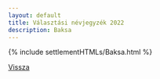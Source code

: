 ```yaml
---
layout: default
title: Választási névjegyzék 2022
description: Baksa
---
```


{% include settlementHTMLs/Baksa.html %}

[Vissza](./)